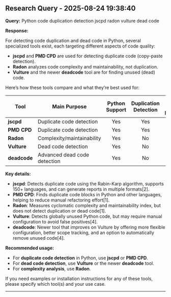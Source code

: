 
## Research Query - 2025-08-24 19:38:40

**Query:** Python code duplication detection jscpd radon vulture dead code

**Response:**

For detecting code duplication and dead code in Python, several specialized tools exist, each targeting different aspects of code quality:

- **jscpd** and **PMD CPD** are used for detecting duplicate code (copy-paste detection).
- **Radon** analyzes code complexity and maintainability, not duplication.
- **Vulture** and the newer **deadcode** tool are for finding unused (dead) code.

Here’s how these tools compare and what they’re best used for:

| Tool         | Main Purpose                  | Python Support | Duplication Detection | Dead Code Detection | Complexity Analysis |
|--------------|------------------------------|:--------------:|:--------------------:|:------------------:|:------------------:|
| **jscpd**    | Duplicate code detection      |      Yes       |        Yes           |        No          |        No          |
| **PMD CPD**  | Duplicate code detection      |      Yes       |        Yes           |        No          |        No          |
| **Radon**    | Complexity/maintainability    |      Yes       |        No            |        No          |        Yes         |
| **Vulture**  | Dead code detection           |      Yes       |        No            |        Yes         |        No          |
| **deadcode** | Advanced dead code detection  |      Yes       |        No            |        Yes         |        No          |

**Key details:**

- **jscpd**: Detects duplicate code using the Rabin-Karp algorithm, supports 150+ languages, and can generate reports in multiple formats[2].
- **PMD CPD**: Finds duplicate code blocks in Python and other languages, helping to reduce manual refactoring effort[1].
- **Radon**: Measures cyclomatic complexity and maintainability index, but does not detect duplication or dead code[1].
- **Vulture**: Detects globally unused Python code, but may require manual configuration to avoid false positives[4].
- **deadcode**: Newer tool that improves on Vulture by offering more flexible configuration, better scope tracking, and an option to automatically remove unused code[4].

**Recommended usage:**

- For **duplicate code detection** in Python, use **jscpd** or **PMD CPD**.
- For **dead code detection**, use **Vulture** or the newer **deadcode** tool.
- For **complexity analysis**, use **Radon**.

If you need examples or installation instructions for any of these tools, please specify which tool(s) and your use case.

---
